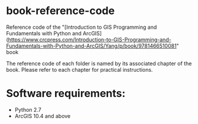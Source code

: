 # book-reference-code
Reference code of the "[Introduction to GIS Programming and Fundamentals with Python and ArcGIS](https://www.crcpress.com/Introduction-to-GIS-Programming-and-Fundamentals-with-Python-and-ArcGIS/Yang/p/book/9781466510081" book

The reference code of each folder is named by its associated chapter of the book. Please refer to each chapter for practical instructions.

# Software requirements: 
* Python 2.7
* ArcGIS 10.4 and above
